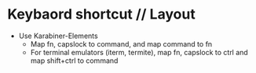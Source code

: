 # Keybaord shortcut // Layout
- Use Karabiner-Elements 
	- Map fn, capslock to command, and map command to fn
	- For terminal emulators (iterm, termite), map fn, capslock to ctrl and map shift+ctrl to command
